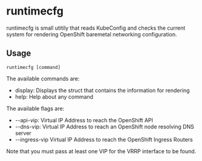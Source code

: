 # runtimecfg

runtimecfg is small utitily that reads KubeConfig and checks the current system
for rendering OpenShift baremetal networking configuration.

## Usage

    runtimecfg [command]

The available commands are:
* display: Displays the struct that contains the information for rendering     
* help: Help about any command

The available flags are:
* --api-vip: Virtual IP Address to reach the OpenShift API
* --dns-vip: Virtual IP Address to reach an OpenShift node resolving DNS server
* --ingress-vip Virtual IP Address to reach the OpenShift Ingress Routers

Note that you must pass at least one VIP for the VRRP interface to be found.
